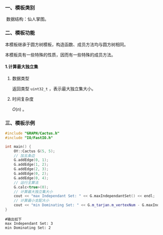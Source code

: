 ### 一、模板类别

​	数据结构：仙人掌图。

### 二、模板功能

  本模板继承于圆方树模板，构造函数、成员方法均与圆方树相同。

  本模板具有一些特殊的性质，因而有一些特殊的成员方法。

#### 1.计算最大独立集

1. 数据类型

   返回类型 `uint32_t` ，表示最大独立集大小。

2. 时间复杂度

   $O(n)$ 。   

### 三、模板示例

```c++
#include "GRAPH/Cactus.h"
#include "IO/FastIO.h"

int main() {
    OY::Cactus G(5, 5);
    // 加五条边
    G.addEdge(0, 1);
    G.addEdge(1, 2);
    G.addEdge(2, 3);
    G.addEdge(0, 2);
    G.addEdge(0, 4);
    // 运行主算法
    G.calc<true>(0);
    // 计算最大独立集大小
    cout << "max Independant Set: " << G.maxIndependantSet() << endl;
    // 计算最小支配大小
    cout << "min Dominating Set: " << G.m_tarjan.m_vertexNum - G.maxIndependantSet() << endl;
}
```

```
#输出如下
max Independant Set: 3
min Dominating Set: 2

```

